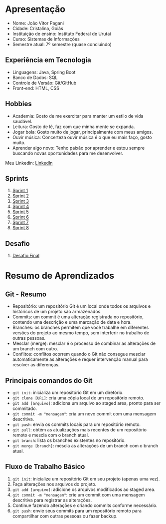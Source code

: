 # Apresentação

- Nome: João Vitor Pagani
- Cidade: Cristalina, Goiás
- Instituição de ensino: Instituto Federal de Urutaí
- Curso: Sistemas de Informações
- Semestre atual: 7º semestre (quase concluindo)

## Experiência em Tecnologia

- Linguagens: Java, Spring Boot
- Banco de Dados: SQL
- Controle de Versão: Git/GitHub
- Front-end: HTML, CSS

## Hobbies

- Academia: Gosto de me exercitar para manter um estilo de vida saudável.
- Leitura: Gosto de lê, faz com que minha mente se expanda.
- Jogar bola: Gosto muito de jogar, principalmente com meus amigos.
- Ouvir música: Concerteza ouvir música é o que eu mais faço, gosto muito.
- Aprender algo novo: Tenho paixão por aprender e estou sempre buscando novas oportunidades para me desenvolver.

Meu Linkedin:  [LinkedIn](https://www.linkedin.com/in/jo%C3%A3o-v%C3%ADtor-pagani-998536195) 

## Sprints 

1. [Sprint 1](Sprint%201/)
2. [Sprint 2](Sprint%202/)
3. [Sprint 3](Sprint%203/)
5. [Sprint 4](Sprint%204/)
6. [Sprint 5](Sprint%205/README.md)
7. [Sprint 6](Sprint%206/README.md)
8. [Sprint 7](Sprint%207/README.md)
9. [Sprint 8](Sprint%208/README.md)
## Desafio

1. [Desafio Final](Desafio/README.md)

# Resumo de Aprendizados

## Git - Resumo

- Repositório: um repositório Git é um local onde todos os arquivos e históricos de um projeto são armazenados.
- Commits: um commit é uma alteração registrada no repositório, contendo uma descrição e uma marcação de data e hora.
- Branches: os branches permitem que você trabalhe em diferentes versões do projeto ao mesmo tempo, sem interferir no trabalho de outras pessoas.
- Mesclar (merge): mesclar é o processo de combinar as alterações de um branch com outro.
- Conflitos: conflitos ocorrem quando o Git não consegue mesclar automaticamente as alterações e requer intervenção manual para resolver as diferenças.

## Principais comandos do Git

- `git init`: inicializa um repositório Git em um diretório.
- `git clone [URL]`: cria uma cópia local de um repositório remoto.
- `git add [arquivo]`: adiciona um arquivo ao staged area, pronto para ser commitado.
- `git commit -m "mensagem"`: cria um novo commit com uma mensagem descritiva.
- `git push`: envia os commits locais para um repositório remoto.
- `git pull`: obtém as atualizações mais recentes de um repositório remoto e mescla com o branch atual.
- `git branch`: lista os branches existentes no repositório.
- `git merge [branch]`: mescla as alterações de um branch com o branch atual.

## Fluxo de Trabalho Básico

1. `git init`: inicialize um repositório Git em seu projeto (apenas uma vez).
2. Faça alterações nos arquivos do projeto.
3. `git add [arquivo]`: adicione os arquivos modificados ao staged area.
4. `git commit -m "mensagem"`: crie um commit com uma mensagem descritiva para registrar as alterações.
5. Continue fazendo alterações e criando commits conforme necessário.
6. `git push`: envie seus commits para um repositório remoto para compartilhar com outras pessoas ou fazer backup.



